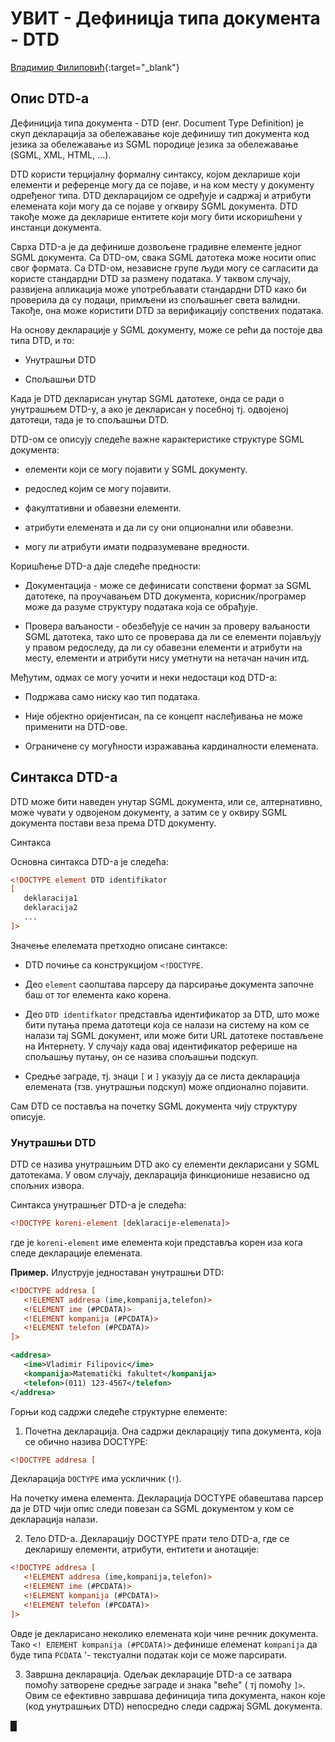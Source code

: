 # УВИТ - Дефиницја типа документа - DTD

[Владимир Филиповић](https://vladofilipovic.github.io/index-cy.html){:target="_blank"}

## Опис DTD-a

Дефиниција типа документа - DTD (енг. Document Type Definition) је скуп декларација за обележавање које дефинишу тип документа код језика за обележавање из SGML породице језика за обележавање (SGML, XML, HTML, ...).

DTD користи терцијалну формалну синтаксу, којом декларише који елементи и референце могу да се појаве, и на ком месту у документу одређеног типа. DTD декларацијом се одређује и садржај и атрибути елемената који могу да се појаве у огквиру SGML документа. DTD такође може да декларише ентитете који могу бити искоришћени у инстанци документа.

Сврха DTD-а  је да дефинише дозвољене градивне елементе једног SGML документа. Са DTD-ом, свака SGML датотека може носити опис свог формата. Са DTD-ом, независне групе људи могу се сагласити да користе стандардни DTD за размену података. У таквом случају, развијена апликација може употребљавати стандардни DTD како би проверила да су подаци, примљени из спољашњег света валидни. Такође, она може користити DTD за верификацију сопствених података.

На основу декларације у SGML документу, може се рећи да постоје два типа DTD, и то:

- Унутрашњи DTD

- Спољашњи DTD

Када је DTD декларисан унутар SGML датотеке, онда се ради о унутрашњем DTD-у, а ако је декларисан у посебној тј. одвојеној датотеци, тада је то спољашњи DTD.

DTD-ом се описују следеће важне карактеристике структуре SGML документа:

- елементи који се могу појавити у SGML документу.

- редослед којим се могу појавити.

- факултативни и обавезни елементи.

- атрибути елемената и да ли су они опционални или обавезни.

- могу ли атрибути имати подразумеване вредности.

Коришћење DTD-а даје следеће предности:

- Документација - може се дефинисати сопствени формат за SGML датотеке, па проучавањем DTD документa, корисник/програмер може да разуме структуру података која се обрађује.

- Провера ваљаности - обезбеђује се начин за проверу ваљаности SGML датотека, тако што се проверава да ли се елементи појављују у правом редоследу, да ли су обавезни елементи и атрибути на месту, елементи и атрибути нису уметнути на нетачан начин итд.

Међутим, одмах се могу уочити и неки недостаци код DTD-а:

- Подржава само ниску као тип података.

- Није објектно оријентисан, па се концепт наслеђивања не може применити на DTD-ове.

- Ограничене су могућности изражавања кардиналности елемената.

## Синтакса DTD-а

DTD може бити наведен унутар SGML документа, или се, алтернативно, може чувати у одвојеном документу, а затим се у оквиру SGML документа постави веза према DTD документу.

Синтакса

Основна синтакса DTD-а је следећа:

```xml
<!DOCTYPE element DTD identifikator
[
   deklaracija1
   deklaracija2
   ...
]>
```

Значење елелемата претходно описане синтаксе:

- DTD почиње са конструкцијом `<!DOCTYPE`.

- Део `element` саопштава парсеру да парсирање документа започне баш от тог елемента како корена.

- Део `DTD identifkator` представља идентификатор за DTD, што може бити путања према датотеци која се налази на систему на ком се налази тај SGML документ, или може бити URL датотеке постављене на Интернету. У случају када овај идентификатор реферише на спољашњу путању, он се назива спољашњи подскуп.

- Средње заграде, тј. знаци `[` и `]` указују да се листа декларација елемената (тзв. унутрашњи подскуп) може опдионално појавити.

Сам DTD се поставља на почетку SGML документа чију структуру описује.

### Унутрашњи DTD

DTD се назива унутрашњим DTD ако су елементи декларисани у SGML датотекама. У овом случају, декларација финкционише независно од спољних извора.

Синтакса унутрашњег DTD-а је следећа:

```xml
<!DOCTYPE koreni-element [deklaracije-elemenata]>
```

где је `koreni-element` име елемента који представља корен иза кога следе декларације елемената.

**Пример.** Илуструје једноставан унутрашњи DTD:

```xml
<!DOCTYPE addresa [
   <!ELEMENT addresa (ime,kompanija,telefon)>
   <!ELEMENT ime (#PCDATA)>
   <!ELEMENT kompanija (#PCDATA)>
   <!ELEMENT telefon (#PCDATA)>
]>

<addresa>
   <ime>Vladimir Filipovic</ime>
   <kompanija>Matematički fakultet</kompanija>
   <telefon>(011) 123-4567</telefon>
</addresa>
```

Горњи код садржи следеће структурне елементе:

1. Почетна декларација. Она садржи декларацију типа документа, која се обично назива DOCTYPE:

```xml
<!DOCTYPE addresa [
```

Декларација `DOCTYPE` има ускличник (`!`).

 На почетку имена елемента. Декларација DOCTYPE обавештава парсер да је DTD чији опис следи повезан са SGML документом у ком се декларација налази.

2. Тело DTD-а. Декларацију DOCTYPE прати тело DTD-а, где се декларишу елементи, атрибути, ентитети и анотације:

```xml
<!DOCTYPE addresa [
   <!ELEMENT addresa (ime,kompanija,telefon)>
   <!ELEMENT ime (#PCDATA)>
   <!ELEMENT kompanija (#PCDATA)>
   <!ELEMENT telefon (#PCDATA)>
]>
```

Овде је декларисано неколико елемената који чине речник документа. Тако `<! ЕЛЕМЕНТ kompanija (#PCDATA)>` дефинише  елеменат `kompanija` да буде типа `PCDATA` '- текстуални податак који се може парсирати.

3. Завршна декларација. Одељак декларације DTD-а се затвара помоћу затворене средње заграде и знака "веће" ( тј помоћу `]>`. Овим се ефективно завршава дефиниција типа документа, након које (код унутрашњих DTD) непосредно следи садржај SGML документа.

&#9608;